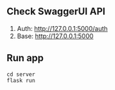 ## Check SwaggerUI API

1. Auth: http://127.0.0.1:5000/auth
2. Base: http://127.0.0.1:5000

## Run app

    cd server
    flask run